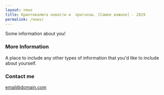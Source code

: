 ```yaml
---
layout: news
title: Криптовалюта новости и  прогнозы. [Самое важное] - 2019
permalink: /news/
---
```


Some information about you!

### More Information

A place to include any other types of information that you'd like to include about yourself.

### Contact me

[email@domain.com](mailto:email@domain.com)
